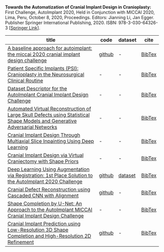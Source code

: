 **Towards the Automatization of Cranial Implant Design in Cranioplasty:** First Challenge, AutoImplant 2020, Held in Conjunction with MICCAI 2020, Lima, Peru, October 8, 2020, Proceedings. Editors:	Jianning Li, Jan Egger. Publisher	Springer International Publishing, 2020. ISBN: 978-3-030-64326-3 [[Springer Link](https://link.springer.com/book/10.1007%2F978-3-030-64327-0)].

| title | code | dataset | cite |
| --------------- | --------------- | --------------- |--------------- |
| [A baseline approach for autoimplant: the miccai 2020 cranial implant design challenge](https://link.springer.com/chapter/10.1007/978-3-030-60946-7_8) | [github](https://github.com/Jianningli/autoimplant)| - | [BibTex](https://scholar.googleusercontent.com/scholar.bib?q=info:mZ9P13sIjJsJ:scholar.google.com/&output=citation&scisdr=CgXS92vxEJ-CnS6MheM:AAGBfm0AAAAAX9CJneNUrFOVKMuQPSyTppoL70YOqNyb&scisig=AAGBfm0AAAAAX9CJnTx-m5pv-u-kWdR3VJRL7sOR7YVE&scisf=4&ct=citation&cd=-1&hl=en)|
| [Patient Specific Implants (PSI): Cranioplasty in the Neurosurgical Clinical Routine](https://link.springer.com/chapter/10.1007/978-3-030-64327-0_1) | - | - | [BibTex](https://scholar.googleusercontent.com/scholar.bib?q=info:FQJ2hiOPi-MJ:scholar.google.com/&output=citation&scisdr=CgXS92vxEJ-CnS6PLqA:AAGBfm0AAAAAX9CKNqDJoVXnIL_DakaODFU-K1Ej3PJc&scisig=AAGBfm0AAAAAX9CKNvWu-O_IJ-kSlXUwk5S6TZetfY_P&scisf=4&ct=citation&cd=-1&hl=en)|
| [Dataset Descriptor for the AutoImplant Cranial Implant Design Challenge](https://link.springer.com/chapter/10.1007/978-3-030-64327-0_2) | - | - | [BibTex](https://scholar.googleusercontent.com/scholar.bib?q=info:SJpjw_XElOIJ:scholar.google.com/&output=citation&scisdr=CgXS92vxEJ-CnS6OUEQ:AAGBfm0AAAAAX9CLSESKjrYS54dTCN9b_W7fGyotGsKh&scisig=AAGBfm0AAAAAX9CLSLPWyelaQJFMRP6fVJyclhR5jS2Q&scisf=4&ct=citation&cd=-1&hl=en)|
| [Automated Virtual Reconstruction of Large Skull Defects using Statistical Shape Models and Generative Adversarial Networks](https://link.springer.com/chapter/10.1007/978-3-030-64327-0_3) | - | - | [BibTex](https://scholar.googleusercontent.com/scholar.bib?q=info:b9Sp3hbaq5QJ:scholar.google.com/&output=citation&scisdr=CgXS92vxEJ-CnS6JDQU:AAGBfm0AAAAAX9CMFQVcgC2z628duptnzqI-7BsIOOJb&scisig=AAGBfm0AAAAAX9CMFbpUb_bWm5Ob6DULY1Mw3x8JSfqc&scisf=4&ct=citation&cd=-1&hl=en)|
| [Cranial Implant Design Through Multiaxial Slice Inpainting Using Deep Learning](https://link.springer.com/chapter/10.1007/978-3-030-64327-0_4) | - | - | [BibTex](https://scholar.googleusercontent.com/scholar.bib?q=info:D4Y1CrBoS-gJ:scholar.google.com/&output=citation&scisdr=CgXS92vxEJ-CnS6JQ68:AAGBfm0AAAAAX9CMW69hvrsxmGzD2PlzUUGoSM94zE2r&scisig=AAGBfm0AAAAAX9CMW-Y3t4XDmHDc98mshqtZWyl-XQ8-&scisf=4&ct=citation&cd=-1&hl=en)|
| [Cranial Implant Design via Virtual Craniectomy with Shape Priors](https://link.springer.com/chapter/10.1007/978-3-030-64327-0_5) | - | - | [BibTex](https://scholar.googleusercontent.com/scholar.bib?q=info:C8WnpPYh9lIJ:scholar.google.com/&output=citation&scisdr=CgXS92vxEJ-CnS6Jp-A:AAGBfm0AAAAAX9CMv-BTVk-ChGhA5Zs-pBXfSMDx6UmF&scisig=AAGBfm0AAAAAX9CMv9VLsaCqiyLHx1Z7xX0J7NsO6KAH&scisf=4&ct=citation&cd=-1&hl=en)|
| [Deep Learning Using Augmentation via Registration: 1st Place Solution to the AutoImplant 2020 Challenge](https://link.springer.com/chapter/10.1007/978-3-030-64327-0_6) | [github](https://github.com/ellisdg/3DUnetCNN/tree/master/examples/autoimplant2020) | [dataset](https://zenodo.org/record/4270278#.X8zhhNj0lPY)| [BibTex](https://scholar.googleusercontent.com/scholar.bib?q=info:Qhq7n16_1psJ:scholar.google.com/&output=citation&scisdr=CgXS92vxEIKWnS6IctA:AAGBfm0AAAAAX9CNatF4u-d9SoilvriK3R-X-zJ2l4Lq&scisig=AAGBfm0AAAAAX9CNaphPfnOV5MTmowHjLkD7RVIYgT5H&scisf=4&ct=citation&cd=-1&hl=en)|
| [Cranial Defect Reconstruction using Cascaded CNN with Alignment](https://link.springer.com/chapter/10.1007/978-3-030-64327-0_7) | [github](https://github.com/OldaKodym/BUT_autoimplant_public) | - | [BibTex](https://scholar.googleusercontent.com/scholar.bib?q=info:DRUO0Xmn0VIJ:scholar.google.com/&output=citation&scisdr=CgXS92vxEIKWnS6LM5c:AAGBfm0AAAAAX9COK5ZKfcF8RjkPC9gi1gSM5tYzPvbi&scisig=AAGBfm0AAAAAX9COK6DpxDcy4dSBbjsWNhhJ0B6ZhKgz&scisf=4&ct=citation&cd=-1&hl=en)|
| [Shape Completion by U-Net: An Approach to the AutoImplant MICCAI Cranial Implant Design Challenge](https://link.springer.com/chapter/10.1007/978-3-030-64327-0_8) | - | - | [BibTex](https://scholar.googleusercontent.com/scholar.bib?q=info:zZCoCzfhiisJ:scholar.google.com/&output=citation&scisdr=CgXS92vxEJ-CnS6LnIo:AAGBfm0AAAAAX9COhIu48pnNhvswigMZaWi-RbUNhLdJ&scisig=AAGBfm0AAAAAX9COhJ9CtWRU-vJ1hJfvVmE89X9MiRmx&scisf=4&ct=citation&cd=-1&hl=en)|
| [Cranial Implant Prediction using Low-Resolution 3D Shape Completion and High-Resolution 2D Refinement](https://link.springer.com/chapter/10.1007/978-3-030-64327-0_9)| [github](https://github.com/mlentwicklung/autoimplant)| - | [BibTex](https://scholar.googleusercontent.com/scholar.bib?q=info:ChT2eYNlY4gJ:scholar.google.com/&output=citation&scisdr=CgXS92vxEIKWnS6K_vw:AAGBfm0AAAAAX9CP5v3NPnbYC3OToaRF2068ChgySeMM&scisig=AAGBfm0AAAAAX9CP5mzZRFa_qSGWsV7J1ENHz8i2RPoI&scisf=4&ct=citation&cd=-1&hl=en&scfhb=1)|






